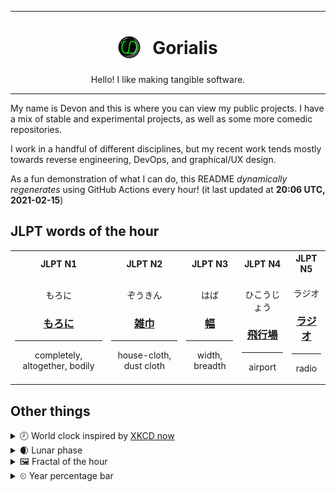 ***

<h1 align="center">
<sub>
    <img src="readme/resources/avatar.png" height="36">
</sub>
&nbsp;
Gorialis
</h1>
<p align="center">
Hello! I like making tangible software.
</p>

***

My name is Devon and this is where you can view my public projects. I have a mix of stable and experimental projects, as well as some more comedic repositories.

I work in a handful of different disciplines, but my recent work tends mostly towards reverse engineering, DevOps, and graphical/UX design.

As a fun demonstration of what I can do, this README *dynamically regenerates* using GitHub Actions every hour! (it last updated at **20:06 UTC, 2021-02-15**)

<h2>JLPT words of the hour</h2>
<table>
    <tr>
        <th>JLPT N1</th>
        <th>JLPT N2</th>
        <th>JLPT N3</th>
        <th>JLPT N4</th>
        <th>JLPT N5</th>
    </tr>
    <tr>
        <td>
            <p align="center">もろに</p>
            <h3 align="center"><b><a href="https://jisho.org/search/%E3%82%82%E3%82%8D%E3%81%AB">もろに</a></b></h3>
            <hr>
            <p align="center">completely,<wbr> altogether,<wbr> bodily</p>
        </td>
        <td>
            <p align="center">ぞうきん</p>
            <h3 align="center"><b><a href="https://jisho.org/search/%E9%9B%91%E5%B7%BE">雑巾</a></b></h3>
            <hr>
            <p align="center">house-cloth,<wbr> dust cloth</p>
        </td>
        <td>
            <p align="center">はば</p>
            <h3 align="center"><b><a href="https://jisho.org/search/%E5%B9%85">幅</a></b></h3>
            <hr>
            <p align="center">width,<wbr> breadth</p>
        </td>
        <td>
            <p align="center">ひこうじょう</p>
            <h3 align="center"><b><a href="https://jisho.org/search/%E9%A3%9B%E8%A1%8C%E5%A0%B4">飛行場</a></b></h3>
            <hr>
            <p align="center">airport</p>
        </td>
        <td>
            <p align="center">ラジオ</p>
            <h3 align="center"><b><a href="https://jisho.org/search/%E3%83%A9%E3%82%B8%E3%82%AA">ラジオ</a></b></h3>
            <hr>
            <p align="center">radio</p>
        </td>
    </tr>
</table>

<h2>Other things</h2>
<details>
<summary>🕗  World clock inspired by <a href="https://xkcd.com/now">XKCD now</a></summary>

> <img src="generated/now.png" width="512">

</details>
<details>
<summary>🌒 Lunar phase</summary>

The moon is approximately 15.92% through its phase (Waxing Crescent).

</details>
<details>
<summary>&#x1f5bc; Fractal of the hour</summary>

> <img src="generated/fractal.png" width="512">

</details>
<details>
<summary>&#x23f2; Year percentage bar</summary>
<pre><code>2021 [██▁▁▁▁▁▁▁▁▁▁▁▁▁▁▁▁▁▁] 12.56%</code></pre>
</details>
